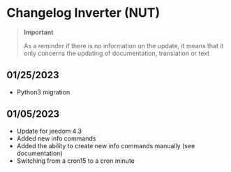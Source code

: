 # Changelog Inverter (NUT)

>**Important**
>
>As a reminder if there is no information on the update, it means that it only concerns the updating of documentation, translation or text

## 01/25/2023

- Python3 migration

## 01/05/2023

- Update for jeedom 4.3
- Added new info commands
- Added the ability to create new info commands manually (see documentation)
- Switching from a cron15 to a cron minute
